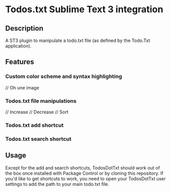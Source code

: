 Todos.txt Sublime Text 3 integration
====================================

Description
-----------

A ST3 plugin to manipulate a todo.txt file (as defined by the Todo.Txt application).

Features
--------

### Custom color scheme and syntax highlighting

// Oh une image


### Todos.txt file manipulations

// Increase
// Decrease
// Sort


### Todos.txt add shortcut

### Todos.txt search shortcut

Usage
-----

Except for the add and search shortcuts, TodosDotTxt should work out of the box once installed with Package
Control or by cloning this repository.
If you'd like to get shortcuts to work, you need to open your TodosDotTxt user settings to add the path to
your main todo.txt file.
